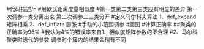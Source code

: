 #代码描述/n
#用欧氏距离度量相似度
#第一类第二类第三类应有明显的差异 第一次调参一类分离出来 第二次调参二三类分开
#定义马尔科夫算法
1、def_expand 矩阵相乘
2、def_inflate 膨胀
#手动的小范围调参
#画图
#计算正确率
##聚类的正确率为96%
#我认为4%的错误率来自1、相似度矩阵参数的不合理
#2、马尔科聚类时迭代的参数 调参时个簇内的结果会稍有不同

